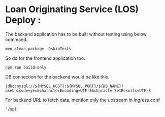 # Loan Originating Service (LOS) Deploy : 

The backend application has to be built without testing using below command.

```
mvn clean package -DskipTests
```
So do for the frontend application too.

```
npm run build-only
```

DB connection for the backend would be like this.
```
jdbc:mysql://${MYSQL_HOST}:${MYSQL_PORT}/${DB_NAME}?useUnicode=yes&characterEncoding=UTF-8&characterSetResults=UTF-8
```
For backend URL to fetch data, mention only the upstream in ingress.conf
```
'/api'
```
